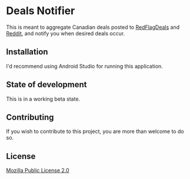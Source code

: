 # Deals Notifier
This is meant to aggregate Canadian deals posted to [RedFlagDeals](https://forums.redflagdeals.com/) and [Reddit](https://www.reddit.com/r/bapcsalescanada), and notify you when desired deals occur. 


## Installation
I'd recommend using Android Studio for running this application.


## State of development
This is in a working beta state.


## Contributing
If you wish to contribute to this project, you are more than welcome to do so.


## License
[Mozilla Public License 2.0](https://choosealicense.com/licenses/mpl-2.0/)
